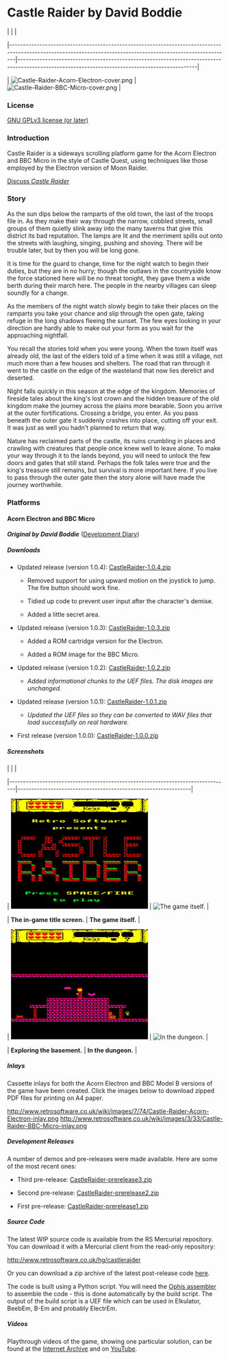 # Castle Raider by David Boddie



|                                                                                                                                                              |                                                                                                                                               |

|--------------------------------------------------------------------------------------------------------------------------------------------------------------|-----------------------------------------------------------------------------------------------------------------------------------------------|

| <img src="Castle-Raider-Acorn-Electron-cover.png" title="Castle-Raider-Acorn-Electron-cover.png" alt="Castle-Raider-Acorn-Electron-cover.png" width="184" /> | <img src="Castle-Raider-BBC-Micro-cover.png" title="Castle-Raider-BBC-Micro-cover.png" alt="Castle-Raider-BBC-Micro-cover.png" width="184" /> |



### License



[GNU GPLv3 license (or later)](http://en.wikipedia.org/wiki/GNU_General_Public_License)



### Introduction



Castle Raider is a sideways scrolling platform game for the Acorn Electron and BBC Micro in the style of Castle Quest, using techniques like those employed by the Electron version of Moon Raider.



[Discuss *Castle Raider*](http://www.retrosoftware.co.uk/forum/viewforum.php?f=88)



### Story



As the sun dips below the ramparts of the old town, the last of the troops file in. As they make their way through the narrow, cobbled streets, small groups of them quietly slink away into the many taverns that give this district its bad reputation. The lamps are lit and the merriment spills out onto the streets with laughing, singing, pushing and shoving. There will be trouble later, but by then you will be long gone.



It is time for the guard to change, time for the night watch to begin their duties, but they are in no hurry; though the outlaws in the countryside know the force stationed here will be no threat tonight, they gave them a wide berth during their march here. The people in the nearby villages can sleep soundly for a change.



As the members of the night watch slowly begin to take their places on the ramparts you take your chance and slip through the open gate, taking refuge in the long shadows fleeing the sunset. The few eyes looking in your direction are hardly able to make out your form as you wait for the approaching nightfall.



You recall the stories told when you were young. When the town itself was already old, the last of the elders told of a time when it was still a village, not much more than a few houses and shelters. The road that ran through it went to the castle on the edge of the wasteland that now lies derelict and deserted.



Night falls quickly in this season at the edge of the kingdom. Memories of fireside tales about the king's lost crown and the hidden treasure of the old kingdom make the journey across the plains more bearable. Soon you arrive at the outer fortifications. Crossing a bridge, you enter. As you pass beneath the outer gate it suddenly crashes into place, cutting off your exit. It was just as well you hadn't planned to return that way.



Nature has reclaimed parts of the castle, its ruins crumbling in places and crawling with creatures that people once knew well to leave alone. To make your way through it to the lands beyond, you will need to unlock the few doors and gates that still stand. Perhaps the folk tales were true and the king's treasure still remains, but survival is more important here. If you live to pass through the outer gate then the story alone will have made the journey worthwhile.



### Platforms



#### Acorn Electron and BBC Micro



***Original by David Boddie*** ([Development Diary](Castle_Raider/DevelopmentDiary "wikilink"))



##### Downloads



-   Updated release (version 1.0.4): [CastleRaider-1.0.4.zip](./images/CastleRaider-1.0.4.zip "wikilink")

    -   Removed support for using upward motion on the joystick to jump. The fire button should work fine.

    -   Tidied up code to prevent user input after the character's demise.

    -   Added a little secret area.

-   Updated release (version 1.0.3): [CastleRaider-1.0.3.zip](./images/CastleRaider-1.0.3.zip "wikilink")

    -   Added a ROM cartridge version for the Electron.

    -   Added a ROM image for the BBC Micro.

-   Updated release (version 1.0.2): [CastleRaider-1.0.2.zip](./images/CastleRaider-1.0.2.zip "wikilink")

    -   *Added informational chunks to the UEF files. The disk images are unchanged.*

-   Updated release (version 1.0.1): [CastleRaider-1.0.1.zip](./images/CastleRaider-1.0.1.zip "wikilink")

    -   *Updated the UEF files so they can be converted to WAV files that load successfully on real hardware.*

-   First release (version 1.0.0): [CastleRaider-1.0.0.zip](./images/CastleRaider-1.0.0.zip "wikilink")



##### Screenshots



|                                                                                |                                                               |

|--------------------------------------------------------------------------------|---------------------------------------------------------------|

| ![The in-game title screen.](./images/2014-11-30-title.png "The in-game title screen.") | ![The game itself.](2014-11-30-action.png "The game itself.") |

| **The in-game title screen.**                                                  | **The game itself.**                                          |

| ![Exploring the basement.](./images/2014-11-30-basement.png "Exploring the basement.")  | ![In the dungeon.](2014-11-30-dungeon.png "In the dungeon.")  |

| **Exploring the basement.**                                                    | **In the dungeon.**                                           |



##### Inlays



Cassette inlays for both the Acorn Electron and BBC Model B versions of the game have been created. Click the images below to download zipped PDF files for printing on A4 paper.



[<http://www.retrosoftware.co.uk/wiki/images/7/74/Castle-Raider-Acorn-Electron-inlay.png>](http://www.retrosoftware.co.uk/wiki/images/f/f3/Castle-Raider-Acorn-Electron-inlay.zip) [<http://www.retrosoftware.co.uk/wiki/images/3/33/Castle-Raider-BBC-Micro-inlay.png>](http://www.retrosoftware.co.uk/wiki/images/9/98/Castle-Raider-BBC-Micro-inlay.zip)



##### Development Releases



A number of demos and pre-releases were made available. Here are some of the most recent ones:



-   Third pre-release: [CastleRaider-prerelease3.zip](./images/CastleRaider-prerelease3.zip "wikilink")

-   Second pre-release: [CastleRaider-prerelease2.zip](./images/CastleRaider-prerelease2.zip "wikilink")

-   First pre-release: [CastleRaider-prerelease1.zip](./images/CastleRaider-prerelease1.zip "wikilink")



##### Source Code



The latest WIP source code is available from the RS Mercurial repository. You can download it with a Mercurial client from the read-only repository:



<http://www.retrosoftware.co.uk/hg/castleraider>



Or you can download a zip archive of the latest post-release code [here](http://www.retrosoftware.co.uk/hg/castleraider/archive/tip.zip).



The code is built using a Python script. You will need the [Ophis assembler](https://hkn.eecs.berkeley.edu/~mcmartin/ophis/) to assemble the code - this is done automatically by the build script. The output of the build script is a UEF file which can be used in Elkulator, BeebEm, B-Em and probably ElectrEm.



##### Videos



Playthrough videos of the game, showing one particular solution, can be found at the [Internet Archive](https://archive.org/details/CastleRaiderPlaythroughPart1) and on [YouTube](https://www.youtube.com/playlist?list=PLQyiGjIzBay5AuXL32uqN23l9VKFguHhQ).

